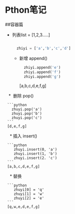# Pthon笔记

##容器篇

  * 列表list = [1,2,3.....]
  
    ```python
    
      zhiyi = ['a','b','c','d']
    ```
    
    * 新增 append()
      
      ```python
        zhiyi.append('e')
        zhiyi.append('f')
        zhiyi.append('g')
      ```
      [a,b,c,d,e,f,g]
      
    *  删除 pop()
    
     ```python
       zhuyi.pop('a')
       zhuyi.pop('b')
       zhuyi.pop('c')
     ```
     [d,e,f,g]
     
     * 插入 insert()
     
     ```python
        zhuyi.insert(0, 'a')
        zhuyi.insert(1, 'b')
        zhuyi.insert(2. 'c')
     ```
     [a,b,c,d,e,f,g]
     
     * 替换 
     
     ```python
        zhuyi[0] = 'q'
        zhuyi[1] = 'w'
        zhuyi[2] = 'e'
     ```
     [q,w,e,d,e,f,g]
     
     
     
    
    
    
    
    
    
    
    
    
